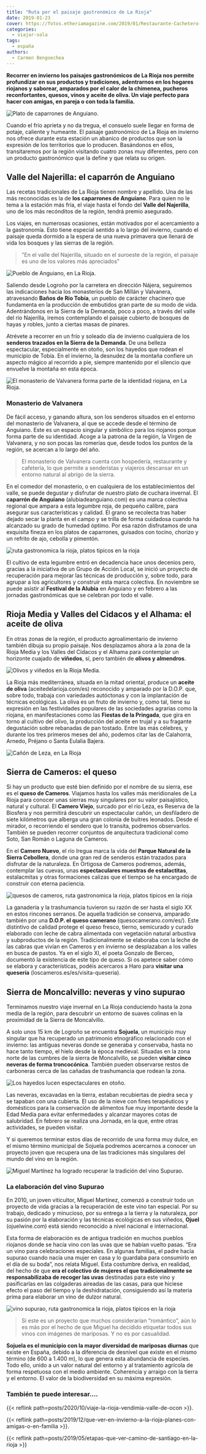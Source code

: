 ```yaml
---
title: "Ruta por el paisaje gastronómico de La Rioja"
date: 2019-01-23
cover: https://fotos.etheriamagazine.com/2019/01/Restaurante-Cachetero-Txebiko-e1637097743651.jpg
categories: 
  - viajar-sola
tags: 
  - españa
authors: 
  - Carmen Bengoechea
---
```


**Recorrer en invierno los paisajes gastronómicos de La Rioja nos permite profundizar en 
sus productos y tradiciones, adentrarnos en los hogares riojanos y saborear, amparados 
por el calor de la chimenea, pucheros reconfortantes, quesos, vinos y aceite de oliva. 
Un viaje perfecto para hacer con amigas, en pareja o con toda la familia.** 

![Plato de caparrones de Anguiano.](https://fotos.etheriamagazine.com/2019/01/Restaurante-Cachetero-Txebiko.jpg "Plato de caparrones de Anguiano. © Restaurante Cachetero, Txebiko.")

Cuando el frío aprieta y no da tregua, el consuelo suele llegar en forma de potaje, 
caliente y humeante. El paisaje gastronómico de La Rioja en invierno nos ofrece durante 
esta estación un abanico de productos que son la expresión de los territorios que lo 
producen. Basándonos en ellos, transitaremos por la región visitando cuatro zonas muy 
diferentes, pero con un producto gastronómico que la define y que relata su origen. 

## Valle del Najerilla: el caparrón de Anguiano

Las recetas tradicionales de La Rioja tienen nombre y apellido. Una de las más 
reconocidas es la de **los caparrones de Anguiano**. Para quien no le tema a la estación 
más fría, el viaje hasta el fondo del **Valle del Najerilla**, uno de los más recónditos 
de la región, tendrá premio asegurado. 

Los viajes, en numerosas ocasiones, están motivados por el acercamiento a la 
gastronomía. Esto tiene especial sentido a lo largo del invierno, cuando el paisaje 
queda dormido a la espera de una nueva primavera que llenará de vida los bosques y las 
sierras de la región. 

> "En el valle del Najerilla, situado en el suroeste de la región, el paisaje es uno de 
> los valores más apreciados" 

![Pueblo de Anguiano, en La Rioja.](https://fotos.etheriamagazine.com/2019/01/Anguiano-la-rioja.jpg "Pueblo de Anguiano. © Carmen B.")

Saliendo desde Logroño por la carretera en dirección Nájera, seguiremos las indicaciones 
hacia los monasterios de San Millán y Valvanera, atravesando **Baños de Río Tobía**, un 
pueblo de carácter chacinero que fundamenta en la producción de embutidos gran parte de 
su modo de vida. Adentrándonos en la Sierra de la Demanda, poco a poco, a través del 
valle del río Najerilla, iremos contemplando el paisaje cubierto de bosques de hayas y 
robles, junto a ciertas masas de pinares. 

Atrévete a recorrer en un frío y soleado día de invierno cualquiera de los **senderos 
trazados en la Sierra de la Demanda**. De una belleza espectacular, especialmente en 
otoño, son los hayedos que rodean el municipio de Tobía. En el invierno, la desnudez de 
la montaña confiere un aspecto mágico al recorrido a pie, siempre mantenido por el 
silencio que envuelve la montaña en esta época. 

![El monasterio de Valvanera forma parte de la identidad riojana, en La Rioja.](https://fotos.etheriamagazine.com/2019/01/viaje-la-rioja-Monasterio-Valvanera.jpg "El monasterio de Valvanera forma parte de la identidad riojana. © Carmen B.")

### Monasterio de Valvanera

De fácil acceso, y ganando altura, son los senderos situados en el entorno del 
monasterio de Valvanera, al que se accede desde el término de Anguiano. Este es un 
espacio singular y simbólico para los riojanos porque forma parte de su identidad. Acoge 
a la patrona de la región, la Virgen de Valvanera, y no son pocas las romerías que, 
desde todos los puntos de la región, se acercan a lo largo del año. 

> El monasterio de Valvanera cuenta con hospedería, restaurante y cafetería, lo que 
> permite a senderistas y viajeros descansar en un entorno natural al abrigo de la sierra. 

En el comedor del monasterio, o en cualquiera de los establecimientos del valle, se 
puede degustar y disfrutar de nuestro plato de cuchara invernal. El **caparrón de 
Anguiano** (alubiadeanguiano.com) es una marca colectiva regional que ampara a esta 
legumbre roja, de pequeño calibre, para asegurar sus características y calidad. El grano 
se recolecta tras haber dejado secar la planta en el campo y se trilla de forma 
cuidadosa cuando ha alcanzado su grado de humedad óptimo. Por esa razón disfrutamos de 
una exquisita fineza en los platos de caparrones, guisados con tocino, chorizo y un 
refrito de ajo, cebolla y pimentón. 

![ruta gastronomica la rioja, platos tipicos en la rioja](https://fotos.etheriamagazine.com/2019/01/Caparrones-anguiano-la-rioja.jpg "Caparrones de Anguiano.")

El cultivo de esta legumbre entró en decadencia hace unos decenios pero, gracias a la 
iniciativa de un Grupo de Acción Local, se inició un proyecto de recuperación para 
mejorar las técnicas de producción y, sobre todo, para agrupar a los agricultores y 
construir esta marca colectiva. En noviembre se puede asistir al **Festival de la 
Alubia** en Anguiano y en febrero a las jornadas gastronómicas que se celebran por todo 
el valle. 

## Rioja Media y Valles del Cidacos y el Alhama: el aceite de oliva

En otras zonas de la región, el producto agroalimentario de invierno también dibuja su 
propio paisaje. Nos desplazamos ahora a la zona de la Rioja Media y los Valles del 
Cidacos y el Alhama para contemplar un horizonte cuajado de **viñedos**, sí, pero 
también de **olivos y almendros**. 

![Olivos y viñedos en la Rioja Media.](https://fotos.etheriamagazine.com/2019/01/viaje-rioja-Vinedos-y-olivos.jpg "Olivos y viñedos en la Rioja Media. © Carmen B.")

La Rioja más mediterránea, situada en la mitad oriental, produce un **aceite de oliva** 
(aceitedelarioja.com/es) reconocido y amparado por la D.O.P. que, sobre todo, trabaja 
con variedades autóctonas y con la implantación de técnicas ecológicas. La oliva es un 
fruto de invierno y, como tal, tiene su expresión en las festividades populares de las 
sociedades agrarias como la riojana, en manifestaciones como las **Fiestas de la 
Pringada**, que gira en torno al cultivo del olivo, la producción del aceite en trujal y 
a su fragante degustación sobre rebanadas de pan tostado. Entre las más célebres, y 
durante los tres primeros meses del año, podemos citar las de Calahorra, Arnedo, Préjano 
o Santa Eulalia Bajera. 

![Cañón de Leza, en La Rioja](https://fotos.etheriamagazine.com/2019/01/viaje-la-rioja-Cañon-Leza.jpg "Cañón de Leza. © Asociación Altura")

## Sierra de Cameros: el queso

Si hay un producto que esté bien definido por el nombre de su sierra, ese es el **queso 
de Cameros**. Viajamos hasta los valles más meridionales de La Rioja para conocer unas 
sierras muy singulares por su valor paisajístico, natural y cultural. El **Camero 
Viejo**, surcado por el río Leza, es Reserva de la Biosfera y nos permitirá descubrir un 
espectacular cañón, un desfiladero de siete kilómetros que alberga una gran colonia de 
buitres leonados. Desde el mirador, o recorriendo el sendero que lo transita, podremos 
observarlos. También se pueden recorrer conjuntos de arquitectura tradicional como Soto, 
San Román o Laguna de Cameros. 

En el **Camero Nuevo**, el río Iregua marca la vida del **Parque Natural de la Sierra 
Cebollera**, donde una gran red de senderos están trazados para disfrutar de la 
naturaleza. En Ortigosa de Cameros podremos, además, contemplar las cuevas, unas 
**espectaculares muestras de estalactitas**, estalacmitas y otras formaciones calizas 
que el tiempo se ha encargado de construir con eterna paciencia. 

![quesos de cameros, ruta gastronomica la rioja, platos tipicos en la rioja](https://fotos.etheriamagazine.com/2019/01/viaje-rioja-quesos-los-cameros.jpg "Quesos cameranos, fresco y curado. © Quesos Los Cameros.")

La ganadería y la trashumancia tuvieron su razón de ser hasta el siglo XX en estos 
rincones serranos. De aquella tradición se conserva, amparado también por una **D.O.P. 
el queso camerano** (quesocamerano.com/es/). Este distintivo de calidad protege el queso 
fresco, tierno, semicurado y curado elaborado con leche de cabra alimentada con 
vegetación natural arbustiva y subproductos de la región. Tradicionalmente se elaboraba 
con la leche de las cabras que vivían en Cameros y en invierno se desplazaban a los 
valles en busca de pastos. Ya en el siglo XI, el poeta Gonzalo de Berceo, documentó la 
existencia de este tipo de queso. Si os apetece saber cómo se elabora y características, 
podéis acercaros a Haro para **visitar una quesería** 
(loscameros.es/es/visita-queseria). 

## Sierra de Moncalvillo: neveras y vino supurao

Terminamos nuestro viaje invernal en La Rioja conduciendo hasta la zona media de la 
región, para descubrir un entorno de suaves colinas en la proximidad de la Sierra de 
Moncalvillo. 

A solo unos 15 km de Logroño se encuentra **Sojuela**, un municipio muy singular que ha 
recuperado un patrimonio etnográfico relacionado con el invierno: las antiguas neveras 
donde se generaba y conservaba, hasta no hace tanto tiempo, el hielo desde la época 
medieval. Situadas en la zona norte de las cumbres de la sierra de Moncalvillo, se 
pueden **visitar cinco neveras de forma troncocónica**. También pueden observarse restos 
de carboneras cerca de las cañadas de trashumancia que rodean la zona. 

![Los hayedos lucen espectaculares en otoño.](https://fotos.etheriamagazine.com/2019/01/viaje-rioja-Sierra.jpg "Los hayedos lucen espectaculares en otoño. © Carmen B.")

Las neveras, excavadas en la tierra, estaban recubiertas de piedra seca y se tapaban con 
una cubierta. El uso de la nieve con fines terapéuticos y domésticos para la 
conservación de alimentos fue muy importante desde la Edad Media para evitar 
enfermedades y alcanzar mayores cotas de salubridad. En febrero se realiza una Jornada, 
en la que, entre otras actividades, se pueden visitar. 

Y si queremos terminar estos días de recorrido de una forma muy dulce, en el mismo 
término municipal de Sojuela podremos acercarnos a conocer un proyecto joven que 
recupera una de las tradiciones más singulares del mundo del vino en la región. 

![Miguel Martínez ha logrado recuperar la tradición del vino Supurao.](https://fotos.etheriamagazine.com/2019/01/viaje-la-rioja-vino-supurao-ojuel.jpg "Miguel Martínez ha logrado recuperar la tradición del vino Supurao. © Ojuel.")

### La elaboración del vino Supurao

En 2010, un joven viticultor, Miguel Martínez, comenzó a construir todo un proyecto de 
vida gracias a la recuperación de este vino tan especial. Por su trabajo, dedicado y 
minucioso, por su entrega a la tierra y la naturaleza, por su pasión por la elaboración 
y las técnicas ecológicas en sus viñedos, **Ojuel** (ojuelwine.com) está siendo 
reconocido a nivel nacional e internacional. 

Esta forma de elaboración es de antigua tradición en muchos pueblos riojanos donde se 
hacía vino con las uvas que se habían vuelto pasas. “Era un vino para celebraciones 
especiales. En algunas familias, el padre hacía supurao cuando nacía una mujer en casa y 
lo guardaba para consumirlo en el día de su boda”, nos relata Miguel. Esta costumbre 
deriva, en realidad, del hecho de que **era el colectivo de mujeres el que 
tradicionalmente se responsabilizaba de recoger las uvas** destinadas para este vino y 
pasificarlas en las colgaderas aireadas de las casas, para que hiciese efecto el paso 
del tiempo y la deshidratación, consiguiendo así la materia prima para elaborar un vino 
de dulzor natural. 

![vino supurao, ruta gastronomica la rioja, platos tipicos en la rioja](https://fotos.etheriamagazine.com/2019/01/viaje-la-rioja-supurao-ojuel.jpg "Racimos de uva colgados para el secado. © Ojuel.")

> Si este es un proyecto que muchos considerarían “romántico”, aún lo es más por el hecho 
> de que Miguel ha decidido etiquetar todos sus vinos con imágenes de mariposas. Y no es 
> por casualidad. 

**Sojuela es el municipio con la mayor diversidad de mariposas diurnas** que existe en 
España, debido a la diferencia de desnivel que existe en el mismo término (de 600 a 
1.400 m), lo que genera esta abundancia de especies. Todo ello, unido a un valor natural 
del entorno y al tratamiento agrícola de forma respetuosa con el medio ambiente. 
Coherencia y arraigo con la tierra y el entorno. El valor de la biodiversidad en su 
máxima expresión. 

### También te puede interesar....

{{< reflink path=posts/2020/10/viaje-la-rioja-vendimia-valle-de-ocon >}}. 

{{< reflink 
path=posts/2019/12/que-ver-en-invierno-a-la-rioja-planes-con-amigas-o-en-familia >}}. 

{{< reflink path=posts/2019/05/etapas-que-ver-camino-de-santiago-en-la-rioja >}}
